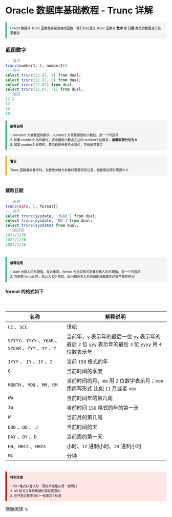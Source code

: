 # Oracle 数据库基础教程 - Trunc 详解

<section style="border-left: 5px solid #42b983; padding: 10px; background-color: #f3f5f7; font-size: 10px;">
    Oracle 数据库 Trunc 函数是非常常用的函数，我们可以通过 Trunc 函数对 <strong>数字</strong> 或 <strong>日期</strong> 类型的数据进行按需截取
</section>

### 截图数字

```sql
-- 语法
trunc(number1, [, number2])
-- 例子
select trunc(12.87, 1) from dual;
select trunc(12.87, 0) from dual;
select trunc(12.87) from dual;
select trunc(12.87, -1) from dual;
-- 返回
12.8
12
12
10
```

<section style="border-left: 5px solid #42b983; padding: 10px; background-color: #f3f5f7; font-size: 10px;">
    <strong>解释说明</strong>
    <br><br>
    1. number1 为被截图的数字，number2 为需要保留的小数位，是一个可选项
    <br>
    2. 如果 number2 为负数时，表示截取小数点左边的 number2 位数字，<strong>被截取部分记为 0</strong> 
    <br>
    3. 如果 number2 省略时，表示截图所有的小数位，只保留整数位
</section>

<br>

<section style="border-left: 5px solid #e7c000; padding: 10px; background-color: #f3f5f7; font-size: 10px;">
    <strong>警告</strong>
    <br><br>
    Trunc 函数截取数字时，当截取参数为负数时需要特别注意，被截取的部分需要补 0
</section>

<br>

#### 截取日期

```sql
-- 语法
trunc(date, [, format])
-- 例子
select trunc(sysdate, 'YEAR') from dual;
select trunc(sysdate, 'DD') from dual;
select trunc(sysdate) from dual;
-- 返回值
2022/1/26
2022/1/26
2022/1/26
```

<br>

<section style="border-left: 5px solid #42b983; padding: 10px; background-color: #f3f5f7; font-size: 10px;">
    <strong>解释说明</strong>
    <br><br>
    1. date 为输入的日期值，是必输项。format 为指定格式来截取输入的日期值，是一个可选项
    <br>
    2. 当省略 format 时，默认为 DD 格式，返回四舍五入后的日期或截取到这天午夜的时间
</section>

#### format 的格式如下

<br>

| 名称                                                     | 解释说明                                                     |
| -------------------------------------------------------- | ------------------------------------------------------------ |
| `CC` 、`SCC`                                             | 世纪                                                         |
| `SYYYY`、`YYYY` 、`YEAR` 、 `SYEAR` 、`YYY` 、`YY` 、`Y` | 当前年，`y` 表示年的最后一位 `yy` 表示年的最后 `2` 位 `yyy` 表示年的最后 `3` 位 `yyyy` 用 `4` 位数表示年 |
| `IYYY` 、 `IY` 、`IY` 、`I`                              | 当前 `ISO` 格式的年                                          |
| `Q`                                                      | 当前时间的季度                                               |
| `MONTH` 、`MON` 、`MM`、`RM`                             | 当前时间的月，`mm` 用 `2` 位数字表示月；`mon` 用简写形式 比如 `11` 月或者 `nov` |
| `WW`                                                     | 当前时间年的第几周                                           |
| `IW`                                                     | 当前时间 `ISO` 格式的年的第一天                              |
| `W`                                                      | 当前月的第几周                                               |
| `DDD` 、`DD` 、 `J`                                      | 当前时间的天                                                 |
| `DAY` 、`DY` 、`D`                                       | 当前周的第一天                                               |
| `HH`、`HH12` 、`HH24`                                    | 小时、`12` 进制小时、`24` 进制小时                           |
| `MI`                                                     | 分钟                                                         |

<br>

<section style="border-left: 5px solid #cc0000; padding: 10px; background-color: #ffe6e6; font-size: 10px;">
    <strong>特别注意</strong>
    <br><br>
    1. ISO 格式标准认为一周的开始是从周一到周日
    <br>
    2. IW 格式在年份跨越时周是连着的
    <br>
    3. 在开发过程中我们一般采用 I 标准
</section>

感谢阅读 :coffee:

